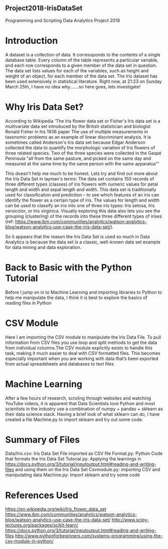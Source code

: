 ## Project2018-IrisDataSet
Programming and Scripting Data Analytics Project 2018

# Introduction
A dataset is a collection of data.  It corressponds to the contents of a single database table. Every column of the table represents a particular variable, and each row corresponds to a given member of the data set in question. The data set lists values for each of the variables, such as height and weight of an object, for each member of the data set.  The Iris dataset has been used extensively in statistical literature.  Right now, at 21:23 on Sunday March 25th, I have no idea why.......so here goes, lets investigate!

# Why Iris Data Set?
According to Wikipedia 'The Iris flower data set or Fisher's Iris data set is a multivariate data set introduced by the British statistician and biologist Ronald Fisher in his 1936 paper The use of multiple measurements in taxonomic problems as an example of linear discriminant analysis. It is sometimes called Anderson's Iris data set because Edgar Anderson collected the data to quantify the morphologic variation of Iris flowers of three related species. Two of the three species were collected in the Gaspé Peninsula "all from the same pasture, and picked on the same day and measured at the same time by the same person with the same apparatus"'

This doesn't help me much to be honest.  Lets try and find out more about the Iris Data Set in layman's terms:
The data set contains 150 records of three different types (classes) of iris flowers with numeric values for petal length and width and sepal length and width.  This data set is traditionally used for classification and prediction – to see which features of an iris can identify the flower as a certain type of iris. The values for length and width can be used to classify an iris into one of three iris types: Iris setosa, Iris versicolor, or Iris virginica. Visually exploring this data also lets you see the grouping (clustering) of the records into these three different types of irises (ref: https://www.ibm.com/communities/analytics/watson-analytics-blog/watson-analytics-use-case-the-iris-data-set/).

So it appears that the reason the Iris Data Set is used so much in Data Analytics is because the data set is a classic, well-known data set example for data mining and data exploration. 

# Back to Basic with the Python Tutorial
Before I jump on in to Machine Learning and importing libraries to Python to help me manipulate the data, I think it is best to explore the basics of reading files in Python

# CSV Module
Here I am importing the CSV module to manipulate the Iris Data File. To pull information from CSV files you use loop and split methods to get the data from individual columns.The CSV module explicitly exists to handle this task, making it much easier to deal with CSV formatted files. This becomes especially important when you are working with data that’s been exported from actual spreadsheets and databases to text files

# Machine Learning
After a few hours of research, scroling through websites and watching YouTube videos, it is apparent that Data Scientists love Python and most scientists in the industry use a combination of numpy + pandas + sklearn as their data science stack.  Having a brief look of what sklearn can do, I have created a file Machine.py to import sklearn and try out some code.

# Summary of Files
Data/Iris.csv: Iris Data Set File imported as CSV file
Format.py: Python Code that formats the Iris Data Set
Tutorial.py: Applying the learnings in https://docs.python.org/3/tutorial/inputoutput.html#reading-and-writing-files and using them on the Iris Data Set
Csvmodule.py: importing CSV and manipulating data
Machine.py: Import sklearn and try some code

# References Used
https://en.wikipedia.org/wiki/Iris_flower_data_set
https://www.ibm.com/communities/analytics/watson-analytics-blog/watson-analytics-use-case-the-iris-data-set/
http://www.scipy-lectures.org/packages/scikit-learn/
https://docs.python.org/3/tutorial/inputoutput.html#reading-and-writing-files
http://www.pythonforbeginners.com/systems-programming/using-the-csv-module-in-python/
